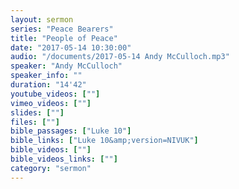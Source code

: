 ```yaml
---
layout: sermon
series: "Peace Bearers"
title: "People of Peace"
date: "2017-05-14 10:30:00"
audio: "/documents/2017-05-14 Andy McCulloch.mp3"
speaker: "Andy McCulloch"
speaker_info: ""
duration: "14'42"
youtube_videos: [""]
vimeo_videos: [""]
slides: [""]
files: [""]
bible_passages: ["Luke 10"]
bible_links: ["Luke 10&amp;version=NIVUK"]
bible_videos: [""]
bible_videos_links: [""]
category: "sermon"
---
```

